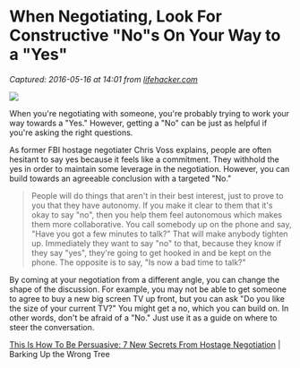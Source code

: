 # When Negotiating, Look For Constructive "No"s On Your Way to a "Yes"

_Captured: 2016-05-16 at 14:01 from [lifehacker.com](http://lifehacker.com/when-negotiating-focus-on-getting-a-constructive-no-1776831040?utm_source=feedburner&utm_medium=feed&utm_campaign=Feed%3A+lifehacker%2Ffull+%28Lifehacker%29)_

![](https://i.kinja-img.com/gawker-media/image/upload/s--NF8Z1Lgc--/c_scale,fl_progressive,q_80,w_800/ygnrlxr5lnlkas7gqviy.jpg)

When you're negotiating with someone, you're probably trying to work your way towards a "Yes." However, getting a "No" can be just as helpful if you're asking the right questions.

As former FBI hostage negotiater Chris Voss explains, people are often hesitant to say yes because it feels like a commitment. They withhold the yes in order to maintain some leverage in the negotiation. However, you can build towards an agreeable conclusion with a targeted "No."

> People will do things that aren't in their best interest, just to prove to you that they have autonomy. If you make it clear to them that it's okay to say "no", then you help them feel autonomous which makes them more collaborative. You call somebody up on the phone and say, "Have you got a few minutes to talk?" That will make anybody tighten up. Immediately they want to say "no" to that, because they know if they say "yes", they're going to get hooked in and be kept on the phone. The opposite is to say, "Is now a bad time to talk?"

By coming at your negotiation from a different angle, you can change the shape of the discussion. For example, you may not be able to get someone to agree to buy a new big screen TV up front, but you can ask "Do you like the size of your current TV?" You might get a no, which you can build on. In other words, don't be afraid of a "No." Just use it as a guide on where to steer the conversation.

[ This Is How To Be Persuasive: 7 New Secrets From Hostage Negotiation](http://www.bakadesuyo.com/2016/05/how-to-be-persuasive/) | Barking Up the Wrong Tree
